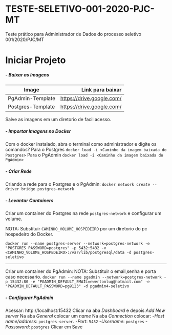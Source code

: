 # TESTE-SELETIVO-001-2020-PJC-MT
Teste prático para Administrador de Dados do processo seletivo 001/2020/PJC/MT
# Iniciar Projeto
##### - Baixar as Imagens

| Image     | Link para baixar |
| --------- | -----:|
| PgAdmin-Template  | https://drive.google.com/ |
| Postgres-Template     |   https://drive.google.com/ |

Salve as imagens em um diretorio de facil acesso.
##### - Importar Imagens no Docker
Com o docker instalado, abra o terminal como administrador e digite os comandos?
Para o Postgres
`docker load -i <Caminho da imagem baixada do Postgres>`
Para o PgAdmin
`docker load -i <Caminho da imagem baixada do PgAdmin>`
##### - Criar Rede
Criando a rede para o Postgres e o PgAdmin:
`docker network create --driver bridge postgres-network`
##### - Levantar Containers
Criar um container do Postgres na rede `postgres-network` e configurar um volume.

NOTA: Substituir `CAMINHO_VOLUME_HOSPEDEIRO` por um diretorio do pc hospedeiro do Docker.

`docker run --name postgres-server --network=postgres-network -e "POSTGRES_PASSWORD=postgres" -p 5432:5432 -v <CAMINHO_VOLUME_HOSPEDEIRO>:/var/lib/postgresql/data -d postgres-seletivo`

------------
Criar um container do PgAdmin:
NOTA: Substituir o email,senha e porta caso necessario.
`docker run --name pgadmin --network=postgres-network -p 15432:80 -e "PGADMIN_DEFAULT_EMAIL=ewertonlug@hotmail.com" -e "PGADMIN_DEFAULT_PASSWORD=pg@123" -d pgadmin4-seletivo`
##### - Configurar PgAdmin
Acessar: http://localhost:15432 
Clicar na aba *Dashboard* e depois *Add New server*
Na aba *General* colocar um *name*
Na aba *Connection* colocar:
-*Host name/address*: `postgres-server`.
-*Port*: `5432`
-*Username*: `postgres`
-*Passsword*: `postgres`
Clicar em Save
